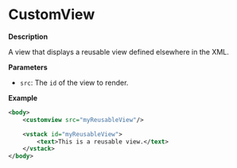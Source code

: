 # CustomView

**Description**

A view that displays a reusable view defined elsewhere in the XML.

**Parameters**

- `src`: The `id` of the view to render.

**Example**

```xml
<body>
    <customview src="myReusableView"/>

    <vstack id="myReusableView">
        <text>This is a reusable view.</text>
    </vstack>
</body>
```
